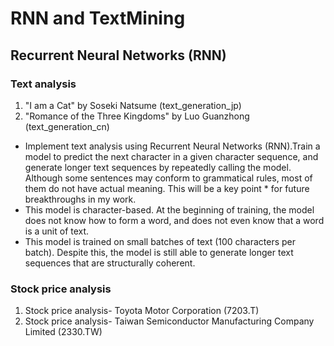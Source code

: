 # RNN and TextMining
## Recurrent Neural Networks (RNN)

### Text analysis
1. "I am a Cat" by Soseki Natsume (text_generation_jp)
2. "Romance of the Three Kingdoms" by Luo Guanzhong (text_generation_cn)
* Implement text analysis using Recurrent Neural Networks (RNN).Train a model to predict the next character in a given character sequence, and generate longer text sequences by repeatedly calling the model. Although some sentences may conform to grammatical rules, most of them do not have actual meaning. This will be a key point * for future breakthroughs in my work.
* This model is character-based. At the beginning of training, the model does not know how to form a word, and does not even know that a word is a unit of text.
* This model is trained on small batches of text (100 characters per batch). Despite this, the model is still able to generate longer text sequences that are structurally coherent.

### Stock price analysis
1. Stock price analysis- Toyota Motor Corporation (7203.T)
2. Stock price analysis- Taiwan Semiconductor Manufacturing Company Limited (2330.TW)
